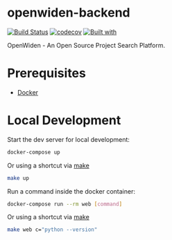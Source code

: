 # openwiden-backend

[![Build Status](https://travis-ci.com/OpenWiden/openwiden-backend.svg?branch=master)](https://travis-ci.com/OpenWiden/openwiden-backend)
[![codecov](https://codecov.io/gh/OpenWiden/openwiden-backend/branch/master/graph/badge.svg)](https://codecov.io/gh/OpenWiden/openwiden-backend)
[![Built with](https://img.shields.io/badge/Built_with-Cookiecutter_Django_Rest-F7B633.svg)](https://github.com/agconti/cookiecutter-django-rest)

OpenWiden - An Open Source Project Search Platform.

# Prerequisites

- [Docker]  

# Local Development

Start the dev server for local development:
```bash
docker-compose up
```
Or using a shortcut via [make]
```bash
make up
```

Run a command inside the docker container:

```bash
docker-compose run --rm web [command]
```
Or using a shortcut via [make]
```bash
make web c="python --version"
```


[make]: https://en.wikipedia.org/wiki/Make_(software)
[docker]: https://docs.docker.com/docker-for-mac/install/